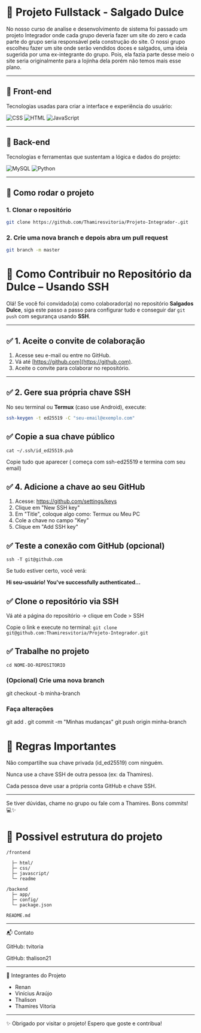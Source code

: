# 🌟 Projeto Fullstack - Salgado Dulce

No nosso curso de analise e desenvolvimento de sistema foi passado
um projeto Integrador onde cada grupo deveria fazer um site do zero e cada parte do grupo seria responsável pela construção do site. 
O nossi grupo escolheu fazer um site onde serão vendidos doces e salgados, uma ideia sugerida por uma ex-integrante do grupo. Pois, ela fazia parte desse meio o site seria originalmente para a lojinha dela porém não temos mais esse plano.

---

## 🎨 Front-end

Tecnologias usadas para criar a interface e experiência do usuário:

![CSS](https://img.shields.io/badge/CSS-1572B6?logo=css3&logoColor=white&labelColor=1572B6)
![HTML](https://img.shields.io/badge/HTML-E34F26?logo=html5&logoColor=white&labelColor=E34F26)
![JavaScript](https://img.shields.io/badge/JavaScript-F7DF1E?logo=javascript&logoColor=black&labelColor=F7DF1E)

---

## 🔧 Back-end

Tecnologias e ferramentas que sustentam a lógica e dados do projeto:

![MySQL](https://img.shields.io/badge/MySQL-4479A1?logo=mysql&logoColor=white)
![Python](https://img.shields.io/badge/Python-3776AB?logo=python&logoColor=white)

---

## 🚀 Como rodar o projeto

### 1. Clonar o repositório 
 ``` bash
 git clone https://github.com/Thamiresvitoria/Projeto-Integrador-.git
```

### 2. Crie uma nova branch e depois abra um pull request 
 ``` Bash
git branch -m master
```

# 🍩 Como Contribuir no Repositório da Dulce – Usando SSH

Olá! Se você foi convidado(a) como colaborador(a) no repositório **Salgados Dulce**, siga este passo a passo para configurar tudo e conseguir dar `git push` com segurança usando **SSH**.

---

## ✅ 1. Aceite o convite de colaboração

1. Acesse seu e-mail ou entre no GitHub.  
2. Vá até [https://github.com](https://github.com).  
3. Aceite o convite para colaborar no repositório.

---

## ✅ 2. Gere sua própria chave SSH

No seu terminal ou **Termux** (caso use Android), execute:

```bash
ssh-keygen -t ed25519 -C "seu-email@exemplo.com"
```
## ✅ Copie a sua chave público 

 ``` cat ~/.ssh/id_ed25519.pub ```
   
   Copie tudo que aparecer ( começa com ssh-ed25519 e termina com seu email)
   
## ✅ 4. Adicione a chave ao seu GitHub
  1. Acesse: https://github.com/settings/keys
  2. Clique em "New SSH key"
  3. Em "Title", coloque algo como: Termux ou Meu PC
  4. Cole a chave no campo "Key"
  5. Clique em "Add SSH key"

## ✅ Teste a conexão com GitHub (opcional)

  ``` ssh -T git@github.com ```

Se tudo estiver certo, você verá:
  
  **Hi seu-usuário! You've successfully authenticated...**
  
## ✅ Clone o repositório via SSH

  Vá até a página do repositório → clique em Code > SSH
  
  Copie o link e execute no terminal:
``` git clone git@github.com:Thamiresvitoria/Projeto-Integrador.git ```

## ✅ Trabalhe no projeto

  ``` cd NOME-DO-REPOSITORIO ```
  
### (Opcional) Crie uma nova branch
git checkout -b minha-branch

### Faça alterações
git add .
git commit -m "Minhas mudanças"
git push origin minha-branch

# 🔐 Regras Importantes

Não compartilhe sua chave privada (id_ed25519) com ninguém.

Nunca use a chave SSH de outra pessoa (ex: da Thamires).

Cada pessoa deve usar a própria conta GitHub e chave SSH.

---

Se tiver dúvidas, chame no grupo ou fale com a Thamires.
Bons commits! 💻✨


# 🌲 Possivel estrutura do projeto 

```
/frontend      

  ├─ html/
  ├─ css/
  ├─ javascript/
  └─ readme

/backend
  ├─ app/
  ├─ config/
  └─ package.json 
  
README.md
```
---

📬 Contato

GitHub: tvitoria 

GitHub: thalison21

---

👥 Integrantes do Projeto 

  - Renan
  - Vinícius Araújo
  - Thalison
  - Thamires Vitoria

 ---

✨ Obrigado por visitar o projeto! Espero que goste e contribua!
